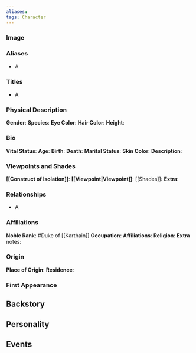 ```yaml
---
aliases:
tags: Character
---
```


### Image


### Aliases
- A
  
### Titles
- A

### Physical Description
**Gender**:
**Species**:
**Eye Color**:
**Hair Color**: 
**Height**:

### Bio
**Vital Status**:
**Age**:
**Birth**:
**Death**:
**Marital Status**:
**Skin Color**:
**Description**:

### Viewpoints and Shades
**[[Construct of Isolation]]**:
**[[Viewpoint|Viewpoint]]**: 
[[Shades]]:
**Extra**:

### Relationships
- A
  
### Affiliations
**Noble Rank**: #Duke of [[Karthain]]
**Occupation**:
**Affiliations**:
**Religion**:
**Extra** notes:

### Origin
**Place of Origin**:
**Residence**:

### First Appearance

## Backstory

## Personality

## Events



